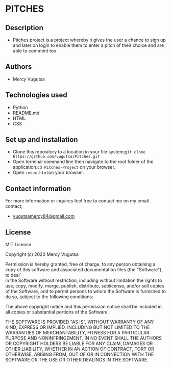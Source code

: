 # PITCHES

## Description
* Pitches project is a project whereby it gives the user a chance to sign up and later on login to enable them to enter a pitch of their choice and are able to comment too.
## Authors
* Mercy Vugutsa
## Technologies used
* Python
* README.md
* HTML 
* CSS

## Set up and installation
- Clone this repository to a location in your file system;`git clone https://github.com/vugutsa/Pitches.git`
- Open terminal command line then navigate to the root folder of the application.`cd Pitches-Project` on your browser.
- Open `index.html`on your browser.


## Contact information
For more information or inquires feel free to contact me on my email contact;
* vugutsamercy84@gmail.com
## License
MIT License

Copyright (c) 2020 Mercy Vugutsa

Permission is hereby granted, free of charge, to any person obtaining a copy
of this software and associated documentation files (the "Software"), to deal`  
in the Software without restriction, including without limitation the rights
to use, copy, modify, merge, publish, distribute, sublicense, and/or sell
copies of the Software, and to permit persons to whom the Software is
furnished to do so, subject to the following conditions:

The above copyright notice and this permission notice shall be included in all
copies or substantial portions of the Software.

THE SOFTWARE IS PROVIDED "AS IS", WITHOUT WARRANTY OF ANY KIND, EXPRESS OR
IMPLIED, INCLUDING BUT NOT LIMITED TO THE WARRANTIES OF MERCHANTABILITY,
FITNESS FOR A PARTICULAR PURPOSE AND NONINFRINGEMENT. IN NO EVENT SHALL THE
AUTHORS OR COPYRIGHT HOLDERS BE LIABLE FOR ANY CLAIM, DAMAGES OR OTHER
LIABILITY, WHETHER IN AN ACTION OF CONTRACT, TORT OR OTHERWISE, ARISING FROM,
OUT OF OR IN CONNECTION WITH THE SOFTWARE OR THE USE OR OTHER DEALINGS IN THE
SOFTWARE.